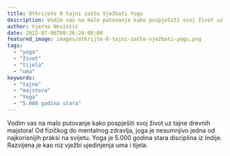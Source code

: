 ```yaml
---
title: Otkrijete 8 tajni zašto Vježbati Yogu
description: Vodim vas na malo putovanje kako pospješiti svoj život uz tajne drevnih majstora! Od fizičkog do mentalnog zdravlja, joga je nesumnjivo jedna od najkorisnijih praksi na svijetu. Yoga je 5.000 godina stara disciplina iz Indije. Razvijena je kao niz vježbi ujedinjenja uma i tijela.
author: Vjerna Nevistić
date: 2022-07-06T00:36:24-08:00
featured_image: images/otkrijte-8-tajni-zašto-vježbati-yogu.png
tags:
  - "yoga"
  - "život"
  - "tijela"
  - "uma"
keywords:
  - "tajne"
  - "majstora"
  - "Yoga"
  - "5.000 godina stara"
---
```

Vodim vas na malo putovanje kako pospješiti svoj život uz tajne drevnih majstora! Od fizičkog do mentalnog zdravlja, joga je nesumnjivo jedna od najkorisnijih praksi na svijetu. Yoga je 5.000 godina stara disciplina iz Indije. Razvijena je kao niz vježbi ujedinjenja uma i tijela.
